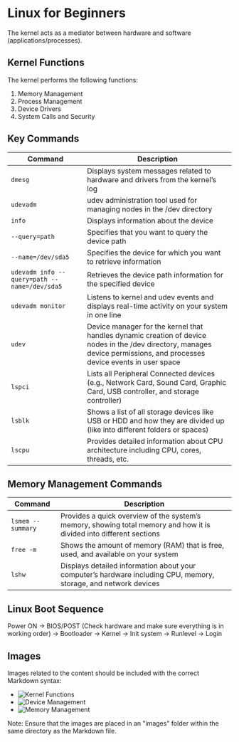 
# Linux for Beginners

The kernel acts as a mediator between hardware and software (applications/processes).

## Kernel Functions
The kernel performs the following functions:
1. Memory Management
2. Process Management
3. Device Drivers
4. System Calls and Security

## Key Commands

| Command | Description |
| --- | --- |
| `dmesg` | Displays system messages related to hardware and drivers from the kernel’s log |
| `udevadm` | udev administration tool used for managing nodes in the /dev directory |
| `info` | Displays information about the device |
| `--query=path` | Specifies that you want to query the device path |
| `--name=/dev/sda5` | Specifies the device for which you want to retrieve information |
| `udevadm info --query=path --name=/dev/sda5` | Retrieves the device path information for the specified device |
| `udevadm monitor` | Listens to kernel and udev events and displays real-time activity on your system in one line |
| `udev` | Device manager for the kernel that handles dynamic creation of device nodes in the /dev directory, manages device permissions, and processes device events in user space |
| `lspci` | Lists all Peripheral Connected devices (e.g., Network Card, Sound Card, Graphic Card, USB controller, and storage controller) |
| `lsblk` | Shows a list of all storage devices like USB or HDD and how they are divided up (like into different folders or spaces) |
| `lscpu` | Provides detailed information about CPU architecture including CPU, cores, threads, etc. |

## Memory Management Commands

| Command | Description |
| --- | --- |
| `lsmem --summary` | Provides a quick overview of the system’s memory, showing total memory and how it is divided into different sections |
| `free -m` | Shows the amount of memory (RAM) that is free, used, and available on your system |
| `lshw` | Displays detailed information about your computer’s hardware including CPU, memory, storage, and network devices |

## Linux Boot Sequence

Power ON → BIOS/POST (Check hardware and make sure everything is in working order) → Bootloader → Kernel → Init system → Runlevel → Login

## Images

Images related to the content should be included with the correct Markdown syntax:

- ![Kernel Functions](images/1.png)
- ![Device Management](images/2.png)
- ![Memory Management](images/3.png)

Note: Ensure that the images are placed in an "images" folder within the same directory as the Markdown file.

